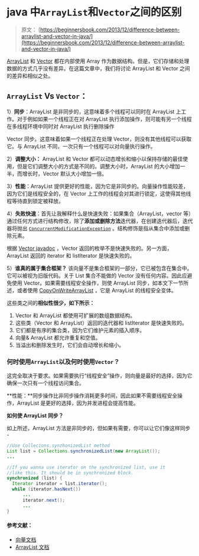 # java 中`ArrayList`和`Vector`之间的区别

> 原文： [https://beginnersbook.com/2013/12/difference-between-arraylist-and-vector-in-java/](https://beginnersbook.com/2013/12/difference-between-arraylist-and-vector-in-java/)

[ArrayList](https://beginnersbook.com/2013/12/java-arraylist/) 和 [Vector](https://beginnersbook.com/2013/12/vector-in-java/) 都在内部使用 Array 作为数据结构。但是，它们存储和处理数据的方式几乎没有差异。在这篇文章中，我们将讨论 ArrayList 和 Vector 之间的差异和相似之处。

## `ArrayList` Vs `Vector`：

1）**同步**：ArrayList 是非同步的，这意味着多个线程可以同时在 ArrayList 上工作。对于例如如果一个线程正在对 ArrayList 执行添加操作，则可能有另一个线程在多线程环境中同时对 ArrayList 执行删除操作

Vector 同步。这意味着如果一个线程正在处理 Vector，则没有其他线程可以获取它。与 ArrayList 不同，一次只有一个线程可以对向量执行操作。

2）**调整大小：** ArrayList 和 Vector 都可以动态增长和缩小以保持存储的最佳使用，但是它们调整大小的方式是不同的。调整大小时，ArrayList 的大小增加一半，而增长时，Vector 默认大小增加一倍。

3）**性能**：ArrayList 提供更好的性能，因为它是非同步的。向量操作性能较差，因为它们是线程安全的，在 Vector 上工作的线程会对其进行锁定，这使得其他线程等待直到锁定被释放。

4）**失败快速**：首先让我解释什么是快速失败：如果集合（ArrayList，vector 等）通过任何方式进行结构修改，除了**添加或删除方法**迭代器，在创建迭代器后，迭代器将抛出 [`ConcurrentModificationException`](https://docs.oracle.com/javase/6/docs/api/java/util/ConcurrentModificationException.html) 。结构修饰是指从集合中添加或删除元素。

根据 [Vector javadoc](https://docs.oracle.com/javase/7/docs/api/java/util/Vector.html "javadoc") ，Vector 返回的枚举不是快速失败的。另一方面，ArrayList 返回的 iterator 和 listIterator 是快速失​​败的。

5）**谁真的属于集合框架？** 该向量不是集合框架的一部分，它已被包含在集合中。它可以被视为旧版代码。关于 List 集合不能做的 Vector 没有任何内容。因此应避免使用 Vector。如果需要线程安全操作，则使 ArrayList 同步，如本文下一节所述，或者使用 [CopyOnWriteArrayList](https://docs.oracle.com/javase/7/docs/api/java/util/concurrent/CopyOnWriteArrayList.html) ，它是 ArrayList 的线程安全变体。

这些类之间的**相似性很少，如下所示：**

1.  Vector 和 ArrayList 都使用可扩展的数组数据结构。
2.  这些类（Vector 和 ArrayList）返回的迭代器和 listIterator 是快速失​​败的。
3.  它们都是有序的集合类，因为它们维护元素的插入顺序。
4.  向量&amp; ArrayList 都允许重复和空值。
5.  当溢出和删除发生时，它们会自动增长和缩小。

### 何时使用`ArrayList`以及何时使用`Vector`？

这完全取决于要求。如果需要执行“线程安全”操作，则向量是最好的选择，因为它确保一次只有一个线程访问集合。

**性能：**同步操作比非同步操作消耗更多时间，因此如果不需要线程安全操作，ArrayList 是更好的选择，因为并发进程会提高性能。

**如何使 ArrayList 同步？**

如上所述，ArrayList 方法是非同步的，但如果有需要，你可以让它们像这样同步 -

```java
//Use Collecions.synzhonizedList method
List list = Collections.synchronizedList(new ArrayList());
...

//If you wanna use iterator on the synchronized list, use it
//like this. It should be in synchronized block.
synchronized (list) {
  Iterator iterator = list.iterator();
  while (iterator.hasNext())
      ...
      iterator.next();
      ...
}
```

#### 参考文献：

*   [向量文档](https://docs.oracle.com/javase/6/docs/api/java/util/Vector.html)
*   [ArrayList 文档](https://docs.oracle.com/javase/7/docs/api/java/util/ArrayList.html)